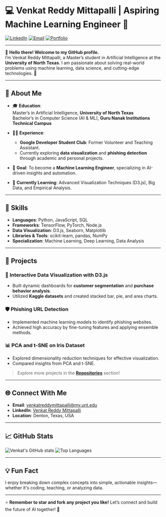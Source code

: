 # 💻 Venkat Reddy Mittapalli | Aspiring Machine Learning Engineer 🌟

[![LinkedIn](https://img.shields.io/badge/-LinkedIn-blue?style=flat-square&logo=Linkedin&logoColor=white)](https://www.linkedin.com/in/venkatreddymittapalli)
[![Email](https://img.shields.io/badge/-Email-red?style=flat-square&logo=Gmail&logoColor=white)](mailto:venkatreddymittapalli@my.unt.edu)
[![Portfolio](https://img.shields.io/badge/-Portfolio-black?style=flat-square&logo=About.me&logoColor=white)](#)

---

👋 **Hello there! Welcome to my GitHub profile.**  
I’m Venkat Reddy Mittapalli, a Master’s student in Artificial Intelligence at the **University of North Texas**. I am passionate about solving real-world problems using machine learning, data science, and cutting-edge technologies. 🚀

---

## 🌟 **About Me**
- 🎓 **Education**:  
  Master’s in Artificial Intelligence, **University of North Texas**  
  Bachelor’s in Computer Science (AI & ML), **Guru Nanak Institutions Technical Campus**  

- 👨‍💻 **Experience**:  
  - **Google Developer Student Club**: Former Volunteer and Teaching Assistant.  
  - Currently exploring **data visualization** and **phishing detection** through academic and personal projects.

- 🎯 **Goal**: To become a **Machine Learning Engineer**, specializing in AI-driven insights and automation.  

- 🌱 **Currently Learning**: Advanced Visualization Techniques (D3.js), Big Data, and Empirical Analysis.

---

## 🔧 **Skills**
- **Languages**: Python, JavaScript, SQL  
- **Frameworks**: TensorFlow, PyTorch, Node.js  
- **Data Visualization**: D3.js, Seaborn, Matplotlib  
- **Libraries & Tools**: scikit-learn, pandas, NumPy  
- **Specialization**: Machine Learning, Deep Learning, Data Analysis  

---

## 📂 **Projects**
### 🎨 **Interactive Data Visualization with D3.js**
- Built dynamic dashboards for **customer segmentation** and **purchase behavior analysis**.  
- Utilized **Kaggle datasets** and created stacked bar, pie, and area charts.

### 🛡️ **Phishing URL Detection**
- Implemented machine learning models to identify phishing websites.  
- Achieved high accuracy by fine-tuning features and applying ensemble methods.

### 📊 **PCA and t-SNE on Iris Dataset**
- Explored dimensionality reduction techniques for effective visualization.  
- Compared insights from PCA and t-SNE.

> Explore more projects in the **[Repositories](#repositories)** section!

---

## 🌐 **Connect With Me**
- **Email**: venkatreddymittapalli@my.unt.edu  
- **LinkedIn**: [Venkat Reddy Mittapalli](https://www.linkedin.com/in/venkatreddymittapalli)  
- **Location**: Denton, Texas, USA  

---

## 📈 **GitHub Stats**
![Venkat's GitHub stats](https://github-readme-stats.vercel.app/api?username=Venkat-Co&show_icons=true&theme=radical)
![Top Languages](https://github-readme-stats.vercel.app/api/top-langs/?username=Venkat-Co&layout=compact&theme=radical)

---

## 💡 **Fun Fact**
I enjoy breaking down complex concepts into simple, actionable insights—whether it's coding, teaching, or analyzing data.

---

⭐️ **Remember to star and fork any project you like!** Let’s connect and build the future of AI together! 🤝
